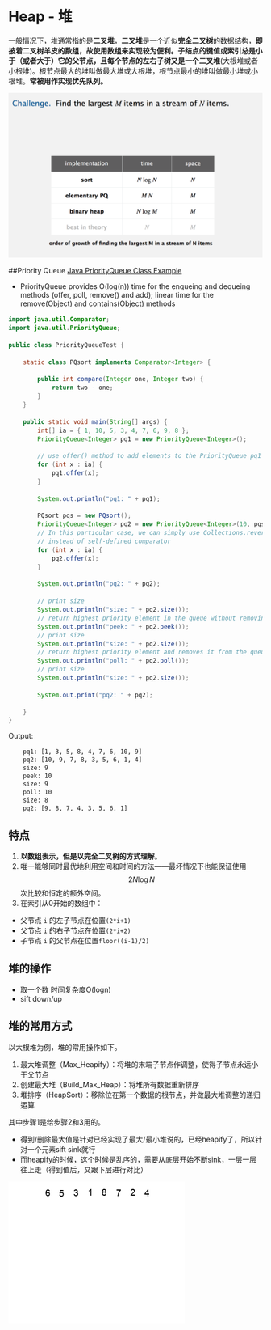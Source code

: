 # Heap - 堆

一般情况下，堆通常指的是**二叉堆**，**二叉堆**是一个近似**完全二叉树**的数据结构，**即披着二叉树羊皮的数组，**故使用数组来实现较为便利。子结点的键值或索引总是小于（或者大于）它的父节点，且每个节点的左右子树又是一个**二叉堆**(大根堆或者小根堆)。根节点最大的堆叫做最大堆或大根堆，根节点最小的堆叫做最小堆或小根堆。**常被用作实现优先队列。**


![Heap Complexity](../image/heap.png)

##Priority Queue
[Java PriorityQueue Class Example](http://www.programcreek.com/2009/02/using-the-priorityqueue-class-example/)
- PriorityQueue provides O(log(n)) time for the enqueing and dequeing methods (offer, poll, remove() and add); linear time for the remove(Object) and contains(Object) methods

```java
import java.util.Comparator;
import java.util.PriorityQueue;

public class PriorityQueueTest {

	static class PQsort implements Comparator<Integer> {

		public int compare(Integer one, Integer two) {
			return two - one;
		}
	}

	public static void main(String[] args) {
		int[] ia = { 1, 10, 5, 3, 4, 7, 6, 9, 8 };
		PriorityQueue<Integer> pq1 = new PriorityQueue<Integer>();

		// use offer() method to add elements to the PriorityQueue pq1
		for (int x : ia) {
			pq1.offer(x);
		}

		System.out.println("pq1: " + pq1);

		PQsort pqs = new PQsort();
		PriorityQueue<Integer> pq2 = new PriorityQueue<Integer>(10, pqs);
		// In this particular case, we can simply use Collections.reverseOrder()
		// instead of self-defined comparator
		for (int x : ia) {
			pq2.offer(x);
		}

		System.out.println("pq2: " + pq2);

		// print size
		System.out.println("size: " + pq2.size());
		// return highest priority element in the queue without removing it
		System.out.println("peek: " + pq2.peek());
		// print size
		System.out.println("size: " + pq2.size());
		// return highest priority element and removes it from the queue
		System.out.println("poll: " + pq2.poll());
		// print size
		System.out.println("size: " + pq2.size());

		System.out.print("pq2: " + pq2);

	}
}
```

Output:

```
	pq1: [1, 3, 5, 8, 4, 7, 6, 10, 9]
	pq2: [10, 9, 7, 8, 3, 5, 6, 1, 4]
	size: 9
	peek: 10
	size: 9
	poll: 10
	size: 8
	pq2: [9, 8, 7, 4, 3, 5, 6, 1]
```

## 特点

1. **以数组表示，但是以完全二叉树的方式理解**。
2. 唯一能够同时最优地利用空间和时间的方法——最坏情况下也能保证使用 $$2N \log N$$ 次比较和恒定的额外空间。
3. 在索引从0开始的数组中：
  - 父节点 `i` 的左子节点在位置`(2*i+1)`
  - 父节点 `i` 的右子节点在位置`(2*i+2)`
  - 子节点 `i` 的父节点在位置`floor((i-1)/2)`

## 堆的操作
- 取一个数 时间复杂度O(logn)
- sift down/up



## 堆的常用方式

以大根堆为例，堆的常用操作如下。

1. 最大堆调整（Max_Heapify）：将堆的末端子节点作调整，使得子节点永远小于父节点
2. 创建最大堆（Build_Max_Heap）：将堆所有数据重新排序
3. 堆排序（HeapSort）：移除位在第一个数据的根节点，并做最大堆调整的递归运算

其中步骤1是给步骤2和3用的。

- 得到/删除最大值是针对已经实现了最大/最小堆说的，已经heapify了，所以针对一个元素sift sink就行
- 而heapify的时候，这个时候是乱序的，需要从底层开始不断sink，一层一层往上走（得到值后，又跟下层进行对比）

![Heapsort-example](../image/Heapsort-example.gif)
